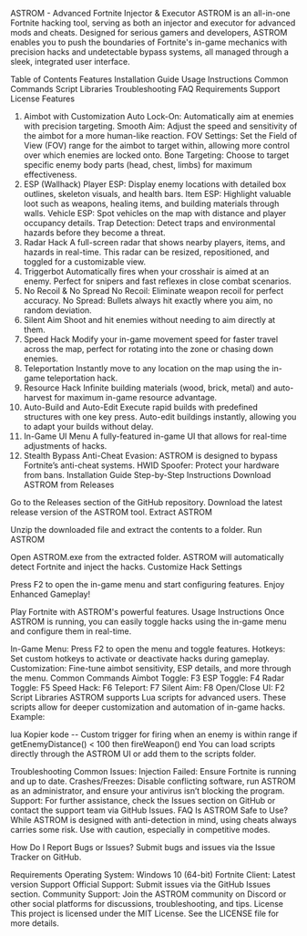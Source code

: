 ASTROM - Advanced Fortnite Injector & Executor
ASTROM is an all-in-one Fortnite hacking tool, serving as both an injector and executor for advanced mods and cheats. Designed for serious gamers and developers, ASTROM enables you to push the boundaries of Fortnite's in-game mechanics with precision hacks and undetectable bypass systems, all managed through a sleek, integrated user interface.

Table of Contents
Features
Installation Guide
Usage Instructions
Common Commands
Script Libraries
Troubleshooting
FAQ
Requirements
Support
License
Features
1. Aimbot with Customization
Auto Lock-On: Automatically aim at enemies with precision targeting.
Smooth Aim: Adjust the speed and sensitivity of the aimbot for a more human-like reaction.
FOV Settings: Set the Field of View (FOV) range for the aimbot to target within, allowing more control over which enemies are locked onto.
Bone Targeting: Choose to target specific enemy body parts (head, chest, limbs) for maximum effectiveness.
2. ESP (Wallhack)
Player ESP: Display enemy locations with detailed box outlines, skeleton visuals, and health bars.
Item ESP: Highlight valuable loot such as weapons, healing items, and building materials through walls.
Vehicle ESP: Spot vehicles on the map with distance and player occupancy details.
Trap Detection: Detect traps and environmental hazards before they become a threat.
3. Radar Hack
A full-screen radar that shows nearby players, items, and hazards in real-time. This radar can be resized, repositioned, and toggled for a customizable view.
4. Triggerbot
Automatically fires when your crosshair is aimed at an enemy. Perfect for snipers and fast reflexes in close combat scenarios.
5. No Recoil & No Spread
No Recoil: Eliminate weapon recoil for perfect accuracy.
No Spread: Bullets always hit exactly where you aim, no random deviation.
6. Silent Aim
Shoot and hit enemies without needing to aim directly at them.
7. Speed Hack
Modify your in-game movement speed for faster travel across the map, perfect for rotating into the zone or chasing down enemies.
8. Teleportation
Instantly move to any location on the map using the in-game teleportation hack.
9. Resource Hack
Infinite building materials (wood, brick, metal) and auto-harvest for maximum in-game resource advantage.
10. Auto-Build and Auto-Edit
Execute rapid builds with predefined structures with one key press.
Auto-edit buildings instantly, allowing you to adapt your builds without delay.
11. In-Game UI Menu
A fully-featured in-game UI that allows for real-time adjustments of hacks.
12. Stealth Bypass
Anti-Cheat Evasion: ASTROM is designed to bypass Fortnite’s anti-cheat systems.
HWID Spoofer: Protect your hardware from bans.
Installation Guide
Step-by-Step Instructions
Download ASTROM from Releases

Go to the Releases section of the GitHub repository.
Download the latest release version of the ASTROM tool.
Extract ASTROM

Unzip the downloaded file and extract the contents to a folder.
Run ASTROM

Open ASTROM.exe from the extracted folder. ASTROM will automatically detect Fortnite and inject the hacks.
Customize Hack Settings

Press F2 to open the in-game menu and start configuring features.
Enjoy Enhanced Gameplay!

Play Fortnite with ASTROM's powerful features.
Usage Instructions
Once ASTROM is running, you can easily toggle hacks using the in-game menu and configure them in real-time.

In-Game Menu: Press F2 to open the menu and toggle features.
Hotkeys: Set custom hotkeys to activate or deactivate hacks during gameplay.
Customization: Fine-tune aimbot sensitivity, ESP details, and more through the menu.
Common Commands
Aimbot Toggle: F3
ESP Toggle: F4
Radar Toggle: F5
Speed Hack: F6
Teleport: F7
Silent Aim: F8
Open/Close UI: F2
Script Libraries
ASTROM supports Lua scripts for advanced users. These scripts allow for deeper customization and automation of in-game hacks. Example:

lua
Kopier kode
-- Custom trigger for firing when an enemy is within range
if getEnemyDistance() < 100 then
    fireWeapon()
end
You can load scripts directly through the ASTROM UI or add them to the scripts folder.

Troubleshooting
Common Issues:
Injection Failed: Ensure Fortnite is running and up to date.
Crashes/Freezes: Disable conflicting software, run ASTROM as an administrator, and ensure your antivirus isn’t blocking the program.
Support:
For further assistance, check the Issues section on GitHub or contact the support team via GitHub Issues.
FAQ
Is ASTROM Safe to Use?
While ASTROM is designed with anti-detection in mind, using cheats always carries some risk. Use with caution, especially in competitive modes.

How Do I Report Bugs or Issues?
Submit bugs and issues via the Issue Tracker on GitHub.

Requirements
Operating System: Windows 10 (64-bit)
Fortnite Client: Latest version
Support
Official Support: Submit issues via the GitHub Issues section.
Community Support: Join the ASTROM community on Discord or other social platforms for discussions, troubleshooting, and tips.
License
This project is licensed under the MIT License. See the LICENSE file for more details.

